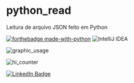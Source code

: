 # python_read
Leitura de arquivo JSON feito em Python

[![forthebadge made-with-python](http://ForTheBadge.com/images/badges/made-with-python.svg)](https://www.python.org/)
![IntelliJ IDEA](https://img.shields.io/badge/IntelliJIDEA-000000.svg?style=for-the-badge&logo=intellij-idea&logoColor=white)


![graphic_usage](https://github-readme-stats.vercel.app/api/top-langs/?username=rafawainer)


![hi_counter](https://hits.seeyoufarm.com/api/count/incr/badge.svg?url=https%3A%2F%2Fgithub.com%2Frafawainer1212%2Fhit-counter)


[![LinkedIn Badge](https://img.shields.io/badge/LinkedIn-Profile-informational?style=flat&logo=linkedin&logoColor=white&color=0D76A8)](https://www.linkedin.com/in/rafawainer/)
